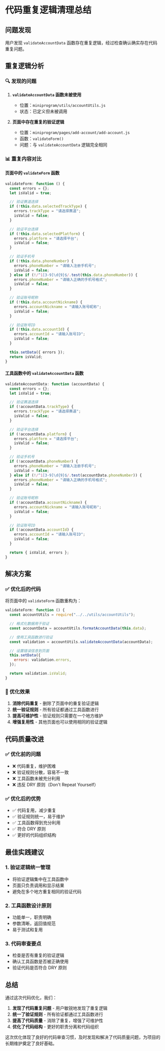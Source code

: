 # 代码重复逻辑清理总结

## 问题发现

用户发现 `validateAccountData` 函数存在重复逻辑，经过检查确认确实存在代码重复问题。

## 重复逻辑分析

### 🔍 发现的问题

1. **`validateAccountData` 函数未被使用**

   - 位置：`miniprogram/utils/accountUtils.js`
   - 状态：已定义但未被调用

2. **页面中存在重复的验证逻辑**
   - 位置：`miniprogram/pages/add-account/add-account.js`
   - 函数：`validateForm()`
   - 问题：与 `validateAccountData` 逻辑完全相同

### 📊 重复内容对比

#### 页面中的 `validateForm` 函数

```javascript
validateForm: function () {
  const errors = {};
  let isValid = true;

  // 验证赛道选择
  if (!this.data.selectedTrackType) {
    errors.trackType = "请选择赛道";
    isValid = false;
  }

  // 验证平台选择
  if (!this.data.selectedPlatform) {
    errors.platform = "请选择平台";
    isValid = false;
  }

  // 验证手机号
  if (!this.data.phoneNumber) {
    errors.phoneNumber = "请输入注册手机号";
    isValid = false;
  } else if (!/^1[3-9]\d{9}$/.test(this.data.phoneNumber)) {
    errors.phoneNumber = "请输入正确的手机号格式";
    isValid = false;
  }

  // 验证账号昵称
  if (!this.data.accountNickname) {
    errors.accountNickname = "请输入账号昵称";
    isValid = false;
  }

  // 验证账号ID
  if (!this.data.accountId) {
    errors.accountId = "请输入账号ID";
    isValid = false;
  }

  this.setData({ errors });
  return isValid;
}
```

#### 工具函数中的 `validateAccountData` 函数

```javascript
validateAccountData: function (accountData) {
  const errors = {};
  let isValid = true;

  // 验证赛道选择
  if (!accountData.trackType) {
    errors.trackType = "请选择赛道";
    isValid = false;
  }

  // 验证平台选择
  if (!accountData.platform) {
    errors.platform = "请选择平台";
    isValid = false;
  }

  // 验证手机号
  if (!accountData.phoneNumber) {
    errors.phoneNumber = "请输入注册手机号";
    isValid = false;
  } else if (!/^1[3-9]\d{9}$/.test(accountData.phoneNumber)) {
    errors.phoneNumber = "请输入正确的手机号格式";
    isValid = false;
  }

  // 验证账号昵称
  if (!accountData.accountNickname) {
    errors.accountNickname = "请输入账号昵称";
    isValid = false;
  }

  // 验证账号ID
  if (!accountData.accountId) {
    errors.accountId = "请输入账号ID";
    isValid = false;
  }

  return { isValid, errors };
}
```

## 解决方案

### ✅ 优化后的代码

将页面中的 `validateForm` 函数重构为：

```javascript
validateForm: function () {
  const accountUtils = require("../../utils/accountUtils");

  // 格式化数据用于验证
  const accountData = accountUtils.formatAccountData(this.data);

  // 使用工具函数进行验证
  const validation = accountUtils.validateAccountData(accountData);

  // 设置错误信息到页面
  this.setData({
    errors: validation.errors,
  });

  return validation.isValid;
}
```

### 🎯 优化效果

1. **消除代码重复** - 删除了页面中的重复验证逻辑
2. **统一验证规则** - 所有验证都通过工具函数进行
3. **提高可维护性** - 验证规则只需要在一个地方维护
4. **增强复用性** - 其他页面也可以使用相同的验证逻辑

## 代码质量改进

### ✅ 优化前的问题

- ❌ 代码重复，维护困难
- ❌ 验证规则分散，容易不一致
- ❌ 工具函数未被充分利用
- ❌ 违反 DRY 原则（Don't Repeat Yourself）

### ✅ 优化后的优势

- ✅ 代码复用，减少重复
- ✅ 验证规则统一，易于维护
- ✅ 工具函数得到充分利用
- ✅ 符合 DRY 原则
- ✅ 更好的代码组织结构

## 最佳实践建议

### 1. 验证逻辑统一管理

- 将验证逻辑集中在工具函数中
- 页面只负责调用和显示结果
- 避免在多个地方重复相同的验证代码

### 2. 工具函数设计原则

- 功能单一，职责明确
- 参数清晰，返回值规范
- 易于测试和复用

### 3. 代码审查要点

- 检查是否有重复的验证逻辑
- 确认工具函数是否被正确使用
- 验证代码是否符合 DRY 原则

## 总结

通过这次代码优化，我们：

1. **发现了代码重复问题** - 用户敏锐地发现了重复逻辑
2. **统一了验证规则** - 所有验证都通过工具函数进行
3. **提高了代码质量** - 消除了重复，增强了可维护性
4. **优化了代码结构** - 更好的职责分离和代码组织

这次优化体现了良好的代码审查习惯，及时发现和解决了代码质量问题，为项目的长期维护奠定了良好基础。
